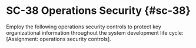 # SC-38 Operations Security {#sc-38}

Employ the following operations security controls to protect key organizational information throughout the system development life cycle: [Assignment: operations security controls].

